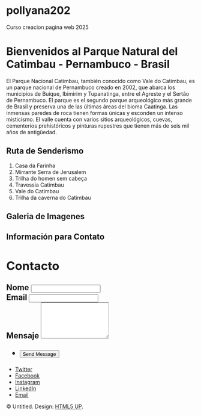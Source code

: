 # pollyana202
Curso creacion pagina web 2025
<!DOCTYPE html>

<html>
  <head>
    <title>Bienvenidos al Parque Natural Vale del Catimbau</title>
    <meta charset="utf-8" />
    <meta
      name="viewport"
      content="width=device-width, initial-scale=1, user-scalable=no"/>
    <link rel="stylesheet" href="assets/css/main.css" />
    <noscript><link rel="stylesheet" href="assets/css/noscript.css"/></noscript>
  </head>

<body></body>
 <h1>Bienvenidos al Parque Natural del Catimbau - Pernambuco - Brasil</h1>
 <p>El Parque Nacional Catimbau, también conocido como Vale do Catimbau, es un parque nacional de Pernambuco creado en 2002, que abarca los municipios de Buíque, Ibimirim y Tupanatinga, entre el Agreste y el Sertão de Pernambuco. El parque es el segundo parque arqueológico más grande de Brasil y preserva una de las últimas áreas del bioma Caatinga. Las inmensas paredes de roca tienen formas únicas y esconden un intenso misticismo. El valle cuenta con varios sitios arqueológicos, cuevas, cementerios prehistóricos y pinturas rupestres que tienen más de seis mil años de antigüedad.</p>

 <h2>Ruta de Senderismo</h2>
 <ol>
 <li> Casa da Farinha</li>
 <li>Mirrante Serra de Jerusalem</li>
 <li>Trilha do homen sem cabeça</li>
 <li>Travessia Catimbau</li>
 <li>Vale do Catimbau</li>
 <li>Trilha da caverna do Catimbau</li>
 
 </ol>

 <h2>Galeria de Imagenes</h2>

 <h2> Información para Contato
  <section class="wrapper style1 align-center">
        <div class="inner medium">
          <h2>Contacto</h2>
          <form method="post" action="#">
            <div class="fields">
              <div class="field half">
                <label for="name">Nome</label>
                <input type="text" name="name" id="name" value="" />
              </div>
              <div class="field half">
                <label for="email">Email</label>
                <input type="email" name="email" id="email" value="" />
              </div>
              <div class="field">
                <label for="message">Mensaje</label>
                <textarea name="message" id="message" rows="6"></textarea>
              </div>
            </div>
            <ul class="actions special">
              <li>
                <input
                  type="submit"
                  name="submit"
                  id="submit"
                  value="Send Message"
                />
              </li>
            </ul>
          </form>
        </div>
      </section>
</h2>


 
<footer class="wrapper style1 align-center">
        <div class="inner">
          <ul class="icons">
            <li>
              <a href="#" class="icon brands style2 fa-twitter"
                ><span class="label">Twitter</span></a
              >
            </li>
            <li>
              <a href="#" class="icon brands style2 fa-facebook-f"
                ><span class="label">Facebook</span></a
              >
            </li>
            <li>
              <a href="#" class="icon brands style2 fa-instagram"
                ><span class="label">Instagram</span></a
              >
            </li>
            <li>
              <a href="#" class="icon brands style2 fa-linkedin-in"
                ><span class="label">LinkedIn</span></a
              >
            </li>
            <li>
              <a href="#" class="icon style2 fa-envelope"
                ><span class="label">Email</span></a
              >
            </li>
          </ul>
          <p>
            &copy; Untitled. Design: <a href="https://html5up.net">HTML5 UP</a>.
          </p>
        </div>
      </footer>

  </html>
